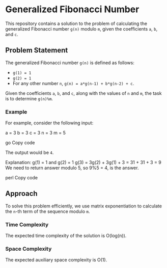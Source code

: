 # Generalized Fibonacci Number

This repository contains a solution to the problem of calculating the generalized Fibonacci number `g(n)` modulo `m`, given the coefficients `a`, `b`, and `c`.

## Problem Statement

The generalized Fibonacci number `g(n)` is defined as follows:

- `g(1) = 1`
- `g(2) = 1`
- For any other number `n`, `g(n) = a*g(n-1) + b*g(n-2) + c`.

Given the coefficients `a`, `b`, and `c`, along with the values of `n` and `m`, the task is to determine `g(n)%m`.

### Example

For example, consider the following input:

a = 3
b = 3
c = 3
n = 3
m = 5

go
Copy code

The output would be `4`.

Explanation:
g(1) = 1 and g(2) = 1
g(3) = 3g(2) + 3g(1) + 3 = 31 + 31 + 3 = 9
We need to return answer modulo 5, so 9%5 = 4, is the answer.

perl
Copy code

## Approach

To solve this problem efficiently, we use matrix exponentiation to calculate the `n`-th term of the sequence modulo `m`.

### Time Complexity

The expected time complexity of the solution is O(log(n)).

### Space Complexity

The expected auxiliary space complexity is O(1).
